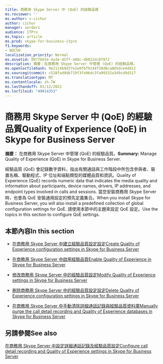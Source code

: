 ```yaml
---
title: 商務用 Skype Server 中 (QoE) 的經驗品質
ms.reviewer: ''
ms.author: v-cichur
author: cichur
manager: serdars
audience: ITPro
ms.topic: article
ms.prod: skype-for-business-itpro
f1.keywords:
- NOCSH
localization_priority: Normal
ms.assetid: 097fb65e-4a3e-45ff-a88c-d6022dc8f872
description: 摘要：在商務用 Skype Server 中管理 (QoE) 的經驗品質。
ms.openlocfilehash: 9e2114b9d37e1e0f6f9144f38d6ca865dce4dd12
ms.sourcegitcommit: c528fad9db719f3fa96dc3fa99332a349cd9d317
ms.translationtype: MT
ms.contentlocale: zh-TW
ms.lasthandoff: 01/12/2021
ms.locfileid: "49814353"
---
```

# <a name="quality-of-experience-qoe-in-skype-for-business-server"></a><span data-ttu-id="2a17a-103">商務用 Skype Server 中 (QoE) 的經驗品質</span><span class="sxs-lookup"><span data-stu-id="2a17a-103">Quality of Experience (QoE) in Skype for Business Server</span></span>
 
<span data-ttu-id="2a17a-104">**摘要：** 在商務用 Skype Server 中管理 (QoE) 的經驗品質。</span><span class="sxs-lookup"><span data-stu-id="2a17a-104">**Summary:** Manage Quality of Experience (QoE) in Skype for Business Server.</span></span>
  
<span data-ttu-id="2a17a-105">經驗品質 (QoE) 會記錄數字資料，指出有關通話與工作階段中所包含參與者、裝置名稱、驅動程式、IP 位址和端點類型的媒體品質和資訊。</span><span class="sxs-lookup"><span data-stu-id="2a17a-105">Quality of Experience (QoE) records numeric data that indicates the media quality and information about participants, device names, drivers, IP addresses, and endpoint types involved in calls and sessions.</span></span> <span data-ttu-id="2a17a-106">當您安裝商務用 Skype Server 時，也會為 QoE 安裝通用設定的預先定義集合。</span><span class="sxs-lookup"><span data-stu-id="2a17a-106">When you install Skype for Business Server, you will also install a predefined collection of global configuration settings for QoE.</span></span> <span data-ttu-id="2a17a-107">請使用本節中的主題來設定 QoE 設定。</span><span class="sxs-lookup"><span data-stu-id="2a17a-107">Use the topics in this section to configure QoE settings.</span></span> 
  
## <a name="in-this-section"></a><span data-ttu-id="2a17a-108">本節內容</span><span class="sxs-lookup"><span data-stu-id="2a17a-108">In this section</span></span>

- [<span data-ttu-id="2a17a-109">在商務用 Skype Server 中建立經驗品質設定設定</span><span class="sxs-lookup"><span data-stu-id="2a17a-109">Create Quality of Experience configuration settings in Skype for Business Server</span></span>](create-qoe-configuration-settings.md)
    
- [<span data-ttu-id="2a17a-110">在商務用 Skype Server 中啟用經驗品質</span><span class="sxs-lookup"><span data-stu-id="2a17a-110">Enable Quality of Experience in Skype for Business Server</span></span>](enable-qoe.md)
    
- [<span data-ttu-id="2a17a-111">修改商務用 Skype Server 中的經驗品質設定</span><span class="sxs-lookup"><span data-stu-id="2a17a-111">Modify Quality of Experience settings in Skype for Business Server</span></span>](modify-qoe-settings.md)
    
- [<span data-ttu-id="2a17a-112">刪除商務用 Skype Server 中的經驗品質設定設定</span><span class="sxs-lookup"><span data-stu-id="2a17a-112">Delete Quality of Experience configuration settings in Skype for Business Server</span></span>](delete-qoe-configuration-settings.md)
    
- [<span data-ttu-id="2a17a-113">在商務用 Skype Server 中手動清除詳細通話記錄與經驗品質資料庫</span><span class="sxs-lookup"><span data-stu-id="2a17a-113">Manually purge the call detail recording and Quality of Experience databases in Skype for Business Server</span></span>](../../deploy/deploy-monitoring/purgecall-detail-recording-and-qoe.md)
    
## <a name="see-also"></a><span data-ttu-id="2a17a-114">另請參閱</span><span class="sxs-lookup"><span data-stu-id="2a17a-114">See also</span></span>

[<span data-ttu-id="2a17a-115">在商務用 Skype Server 中設定詳細通話記錄及經驗品質設定</span><span class="sxs-lookup"><span data-stu-id="2a17a-115">Configure call detail recording and Quality of Experience settings in Skype for Business Server</span></span>](../../deploy/deploy-monitoring/call-detail-recording-and-qoe.md)
